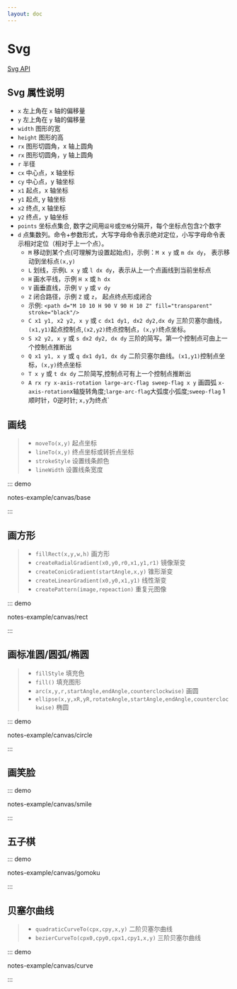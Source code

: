 ```yaml
---
layout: doc
---
```


# Svg
[Svg API](https://www.runoob.com/svg/svg-tutorial.html)


## Svg 属性说明
- `x` 左上角在 `x` 轴的偏移量
- `y` 左上角在 `y` 轴的偏移量
- `width` 图形的宽
- `height` 图形的高
- `rx` 图形切圆角，x 轴上圆角
- `rx` 图形切圆角，y 轴上圆角
- `r` 半径
- `cx` 中心点，x 轴坐标
- `cy` 中心点，y 轴坐标
- `x1` 起点，x 轴坐标
- `y1` 起点, y 轴坐标
- `x2` 终点, x 轴坐标
- `y2` 终点，y 轴坐标
- `points` 坐标点集合, 数字之间用`逗号`或`空格`分隔开，每个坐标点包含`2`个数字
- `d` 点集数列。命令+参数形式，大写字母命令表示绝对定位，小写字母命令表示相对定位（相对于上一个点）。
  - `M` 移动到某个点(可理解为设置起始点)，示例：`M x y` 或 `m dx dy`， 表示移动到坐标点`(x,y)`
  - `L` 划线，示例`L x y` 或 `l dx dy`，表示从上一个点画线到当前坐标点
  - `H` 画水平线，示例 `H x` 或 `h dx`
  - `V` 画垂直线，示例 `V y` 或 `v dy`
  - `Z` 闭合路径，示例 `Z` 或 `z`， 起点终点形成闭合
  - 示例: `<path d="M 10 10 H 90 V 90 H 10 Z" fill="transparent" stroke="black"/>`
  - `C x1 y1, x2 y2, x y` 或 `c dx1 dy1, dx2 dy2,dx dy` 三阶贝塞尔曲线，`(x1,y1)`起点控制点,`(x2,y2)`终点控制点，`(x,y)`终点坐标。
  - `S x2 y2, x y` 或 `s dx2 dy2, dx dy` 三阶的简写。第一个控制点可由上一个控制点推断出
  - `Q x1 y1, x y` 或 `q dx1 dy1, dx dy` 二阶贝塞尔曲线。`(x1,y1)`控制点坐标，`(x,y)`终点坐标
  - `T x y` 或 `t dx dy` 二阶简写,控制点可有上一个控制点推断出
  - `A rx ry x-axis-rotation large-arc-flag sweep-flag x y` 画圆弧 `x-axis-rotation`x轴旋转角度;`large-arc-flag`大弧度小弧度;`sweep-flag` 1顺时针，0逆时针; `x,y`为终点`




## 画线
> - `moveTo(x,y)` 起点坐标
> - `lineTo(x,y)` 终点坐标或转折点坐标
> - `strokeStyle` 设置线条颜色
> - `lineWidth`   设置线条宽度

::: demo

notes-example/canvas/base

:::

## 画方形
> - `fillRect(x,y,w,h)` 画方形
> - `createRadialGradient(x0,y0,r0,x1,y1,r1)` 镜像渐变
> - `createConicGradient(startAngle,x,y)` 锥形渐变
> - `createLinearGradient(x0,y0,x1,y1)` 线性渐变
> - `createPattern(image,repeaction)` 重复元图像

::: demo

notes-example/canvas/rect

:::

## 画标准圆/圆弧/椭圆
> - `fillStyle` 填充色
> - `fill()` 填充图形
> - `arc(x,y,r,startAngle,endAngle,counterclockwise)` 画圆
> - `ellipse(x,y,xR,yR,rotateAngle,startAngle,endAngle,counterclockwise)` 椭圆

::: demo

notes-example/canvas/circle

:::

## 画笑脸

::: demo

notes-example/canvas/smile

:::

## 五子棋

::: demo

notes-example/canvas/gomoku

:::

## 贝塞尔曲线
> - `quadraticCurveTo(cpx,cpy,x,y)` 二阶贝塞尔曲线
> - `bezierCurveTo(cpx0,cpy0,cpx1,cpy1,x,y)` 三阶贝塞尔曲线

::: demo

notes-example/canvas/curve

:::



